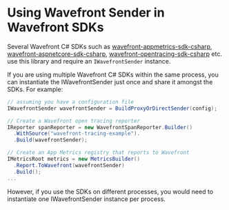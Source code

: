 ﻿# Using Wavefront Sender in Wavefront SDKs

Several Wavefront C# SDKs such as [wavefront-appmetrics-sdk-csharp](https://github.com/wavefrontHQ/wavefront-appmetrics-sdk-csharp), [wavefront-aspnetcore-sdk-csharp](https://github.com/wavefrontHQ/wavefront-aspnetcore-sdk-csharp), [wavefront-opentracing-sdk-csharp](https://github.com/wavefrontHQ/wavefront-opentracing-sdk-csharp) etc. use this library and require an `IWavefrontSender` instance.

If you are using multiple Wavefront C# SDKs within the same process, you can instantiate the IWavefrontSender just once and share it amongst the SDKs. For example:

```csharp
// assuming you have a configuration file
IWavefrontSender wavefrontSender = BuildProxyOrDirectSender(config);

// Create a Wavefront open tracing reporter
IReporter spanReporter = new WavefrontSpanReporter.Builder()
  .WithSource("wavefront-tracing-example").
  .Build(wavefrontSender);

// Create an App Metrics registry that reports to Wavefront
IMetricsRoot metrics = new MetricsBuilder()
  .Report.ToWavefront(wavefrontSender)
  .Build();
...
```

However, if you use the SDKs on different processes, you would need to instantiate one IWavefrontSender instance per process.